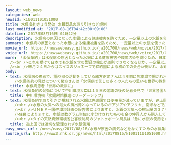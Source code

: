 ```yaml
---
layout: web_news
categories: web
newsid: k10011101051000
title: 水俣条約きょう発効 水銀製品の取り引きなど規制
last_modified_at: '2017-08-16T04:42:00+09:00'
datetime: 2017年08月16日 04時42分
description: 水俣病の原因となった水銀による健康被害を防ぐため、一定量以上の水銀を使った製品の取り引きなどを国際的に規制する「水俣条約」が１６日発効しました。
summary: 水俣病の原因となった水銀による健康被害を防ぐため、一定量以上の水銀を使った製品の取り引きなどを国際的に規制する「水俣条約」が１６日発効しました。
movie_url: https://newswebeasy.github.io/ja201708/news/web/movie/2017/08/16/k10011101051000.mp4
voice_url: https://newswebeasy.github.io/ja201708/news/web/voice/2017/08/16/k10011101051000.mp3
more: 「水俣条約」は水俣病の原因となった水銀による健康被害や環境汚染を防ぐため、日本が主導して、４年前に熊本県で開かれた国連の会議で採択されたもので、これまでに世界の５０か国以上が締結し、１６日発効しました。条約では新しい鉱山からの水銀の産出が禁止されるほか、２０２０年までに一定量以上の水銀を使った電池や蛍光灯などの製品の製造や輸出入が原則禁止されます。<br
  /><br />これを受けて日本でも水銀を含む製品の輸出が原則できなくなるほか、一定量以上の水銀を使った製品の製造については水俣病の深刻な被害を経験した国として、条約が定める２０２０年よりも前倒しして来年から順次禁止されるなど、対策が強化されます。また今も発展途上国を中心に水銀を含む製品が適切に処理されず環境汚染などが引き起こされていることから、条約には適切な処理を行うための人材育成や施設整備を資金面で支援する制度を作ることも盛り込まれています。<br
  /><br />来月２４日からはスイスのジュネーブで締約国による初めての会合が開かれ、水銀の適切な処理を進めるための技術や支援の在り方などが話し合われるほか、水俣病の患者が参加し、水銀が引き起こす病気のおそろしさなどについて発表することになっています。
body:
- text: 水俣病の患者で、語り部の活動をしている緒方正実さんは４年前に熊本県で開かれ水俣条約を採択した国連の会議で講演し、水俣病の経験を世界の水銀汚染の防止に生かすよう訴えました。<br
    />水俣条約の発効について緒方さんは「水俣病で苦しむ多くの人たちの思いを世界の教訓として残せてよかったと思います。被害者として、水俣病を悲惨な出来事として終わらせるのではなく、次の時代に生きる子どもたちのためにこれからも伝え続けていかなければならないと感じています」と話していました。
  title: 水俣病患者「世界の教訓に」
- text: 水俣条約の発効について中川環境大臣は１５日の閣議の後の記者会見で「世界各国が協調して水銀による環境や健康へのリスクを削減しようとする大変意義深い条約で、発効に至ったことを喜ばしく思う」と述べました。そのうえで「国内の対策を着実に実施するとともに世界各国と連携して水銀対策を推進すべくリーダーシップを発揮していく」と述べ、国内での対策に加え、発展途上国に対する技術支援なども積極的に行う考えを示しました。
  title: 中川環境相「水銀対策推進にリーダーシップ」
- text: 水俣条約で取り引きが規制される水銀は先進国では使用量が減っていますが、途上国では依然、適切な管理がされないままさまざまな用途に利用されています。<br
    /><br />水銀の大気への最大の排出源となっているのがアジアやアフリカ、南米などで広く行われている水銀を使った金の採掘です。鉱山で採取した砂や鉱石に水銀を混ぜて合金にし、加熱して水銀を蒸発させると金だけを取り出すことができます。<br
    /><br />ＵＮＥＰ＝国連環境計画の報告書によりますと、水銀の大気への排出量の３７％を占めると推定されています。<br />タイ中部ピチット県の採掘場でもこの方法で金の採取が行われ、タイ政府の去年の調査ではここで金の採掘に関わる住民４８人のうち６人の毛髪から神経症状が出る可能性のある目安とされる５０ｐｐｍを超える濃度の水銀が検出されました。<br
    />住民によりますと、水銀は数グラム単位に小分けされたものを金の仲買人から購入していて、政府による規制は特にないということです。<br /><br />水俣条約はこうした小規模な金の採掘での水銀の使用を減らす対策を加盟国に求めていますが、ほかに金を取り出すための簡単な方法がないことから住民の反発も予想されます。<br
    /><br />タイの天然資源環境省公害規制局のジャトゥポーン局長は「急に水銀の使用を止めれば問題が起きるだろう。住民に別の仕事を与えるか、水銀以外の技術を見つける必要がある」と話しています。
  title: 途上国では適切な管理されず水銀使用
easy_news_url: /news/easy/2017/08/16/水銀が原因の病気などをなくすための水俣条約がスタート/
source_url: http://www3.nhk.or.jp/news/html/20170816/k10011101051000.html
...
```

